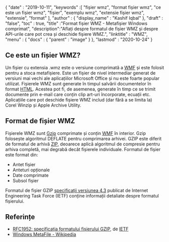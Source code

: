 {
  "date" : "2019-10-11",
  "keywords" :[ "fișier wmz", "format fișier wmz", "ce este un fișier wmz", "fișier", "exemplu wmz", "extensie fișier wmz", "extensie", "format" ],
  "author" : {
    "display_name" : "Kashif Iqbal"
},
  "draft" : "false",
  "toc" : true,
  "title" :"Format fișier WMZ - Metafișier Windows comprimat",
  "description":"Aflați despre formatul de fișier WMZ și despre API-urile care pot crea și deschide fișiere WMZ.",
  "linktitle" : "WMZ",
  "menu" : {
    "docs" : {
      "parent" : "image"
}
},
  "lastmod" : "2020-10-24"
}

## Ce este un fișier WMZ?

Un fișier cu extensia .wmz este o versiune comprimată a [WMF](/ro/image/wmf/) și este folosit pentru a stoca metafișiere. Este un fișier de nivel intermediar generat de versiuni mai vechi ale aplicațiilor Microsoft Office și nu este foarte popular utilizat. Fișierele WMZ sunt generate în timpul salvării documentelor în format [HTML](/ro/web/html/). Acestea pot fi, de asemenea, generate în timp ce se trimit documente prin e-mail care conțin clip art-uri încorporate, ecuații etc. Aplicațiile care pot deschide fișiere WMZ includ (dar fără a se limita la) Corel Winzip și Apple Archive Utility.

## Format de fișier WMZ

Fișierele WMZ sunt [Gzip](/ro/compression/gz/) comprimate și conțin [WMF](/ro/image/wmf/) în interior. Gzip folosește algoritmul DEFLATE pentru comprimarea arhivei. GZIP este diferit de formatul de arhivă [ZIP](/ro/compression/zip/), deoarece aplică algoritmul de compresie pentru arhiva completă, mai degrabă decât fișierele individuale. Formatul de fișier este format din:

* Antet fișier
* Anteturi opționale
* Date comprimate
* Subsol fișier

Formatul de fișier GZIP [specificații versiunea 4.3](https://datatracker.ietf.org/doc/html/rfc1952) publicat de Internet Engineering Task Force (IETF) conține informații detaliate despre formatul fișierului.

## Referințe

* [RFC1952: specificația formatului fișierului GZIP](https://datatracker.ietf.org/doc/html/rfc1952), de [IETF](https://www.ietf.org)
* [Windows MetaFile - Wikipedia](https://en.wikipedia.org/wiki/Windows_Metafile)

